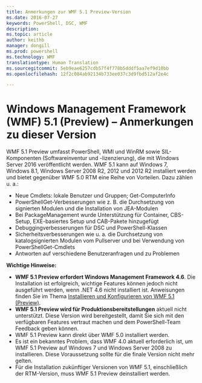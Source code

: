 ```yaml
---
title: Anmerkungen zur WMF 5.1 Preview-Version
ms.date: 2016-07-27
keywords: PowerShell, DSC, WMF
description: 
ms.topic: article
author: keithb
manager: dongill
ms.prod: powershell
ms.technology: WMF
translationtype: Human Translation
ms.sourcegitcommit: 5eb9eae6257cdb57f4f778b5dddf5aa7ef9d10bb
ms.openlocfilehash: 12f2c084ab92134b733ee037c3d9fbd512af2e4c

---
```


# Windows Management Framework (WMF) 5.1 (Preview) – Anmerkungen zu dieser Version #

WMF 5.1 Preview umfasst PowerShell, WMI und WinRM sowie SIL-Komponenten (Softwareinventur und -lizenzierung), die mit Windows Server 2016 veröffentlicht werden. WMF 5.1 kann auf Windows 7, Windows 8.1, Windows Server 2008 R2, 2012 und 2012 R2 installiert werden und bietet gegenüber WMF 5.0 RTM eine Reihe von Vorteilen. Dazu zählen u. a.:

- Neue Cmdlets: lokale Benutzer und Gruppen; Get-ComputerInfo
- PowerShellGet-Verbesserungen wie z. B. die Durchsetzung von signierten Modulen und die Installation von JEA-Modulen
- Bei PackageManagement wurde Unterstützung für Container, CBS-Setup, EXE-basiertes Setup und CAB-Pakete hinzugefügt
- Debuggingverbesserungen für DSC und PowerShell-Klassen
- Sicherheitsverbesserungen wie u. a. die Durchsetzung von katalogsignierten Modulen vom Pullserver und bei Verwendung von PowerShellGet-Cmdlets
- Antworten auf verschiedene Benutzeranfragen und zu Problemen

**Wichtige Hinweise:**

- **WMF 5.1 Preview erfordert Windows Management Framework 4.6**. Die Installation ist erfolgreich, wichtige Features können jedoch nicht ausgeführt werden, wenn .NET 4.6 nicht installiert ist. Anweisungen finden Sie im Thema [Installieren und Konfigurieren von WMF 5.1 (Preview)](https://msdn.microsoft.com/en-us/powershell/wmf/5.1/install-configure). 
- **WMF 5.1 Preview wird für Produktionsbereitstellungen** aktuell nicht unterstützt. Diese Version wird bereitgestellt, damit Sie sich mit den verfügbaren Features vertraut machen und dem PowerShell-Team Feedback geben können.
- WMF 5.1 Preview kann direkt über WMF 5.0 installiert werden.
- Es ist ein bekanntes Problem, dass WMF 4.0 aktuell erforderlich ist, um WMF 5.1 Preview auf Windows 7 und Windows Server 2008 zu installieren. Diese Voraussetzung sollte für die finale Version nicht mehr gelten.
- Für die Installation zukünftiger Versionen von WMF 5.1, einschließlich der RTM-Version, muss WMF 5.1 Preview deinstalliert werden.



<!--HONumber=Jul16_HO5-->


